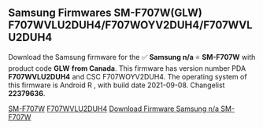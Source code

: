 <h2>Samsung Firmwares SM-F707W(GLW) F707WVLU2DUH4/F707WOYV2DUH4/F707WVLU2DUH4</h2>
Download the Samsung firmware for the ✅ <strong>Samsung n/a </strong> ⭐ <strong>SM-F707W</strong> with product code <strong>GLW</strong> <strong> from Canada</strong>. This firmware has version number PDA <strong>F707WVLU2DUH4</strong> and CSC F707WOYV2DUH4. The operating system of this firmware is Android R , with build date 2021-09-08. Changelist <strong>22379636</strong>.


[SM-F707W](https://samfirm.shop/samsung/model/SM-F707W)
[F707WVLU2DUH4](https://samfirm.shop/samsung/pda/F707WVLU2DUH4)
[Download Firmware Samsung n/a SM-F707W](https://samfirm.shop/samsung/firmware/453908)
